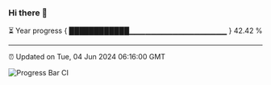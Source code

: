 ### Hi there 👋

⏳ Year progress { ████████████▁▁▁▁▁▁▁▁▁▁▁▁▁▁▁▁▁▁ } 42.42 %

---

⏰ Updated on Tue, 04 Jun 2024 06:16:00 GMT

![Progress Bar CI](https://github.com/liununu/liununu/workflows/Progress%20Bar%20CI/badge.svg)
